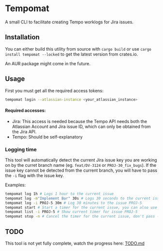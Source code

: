 # Tempomat

A small CLI to facilitate creating Tempo worklogs for Jira issues.

## Installation

You can either build this utility from source with `cargo build` or use `cargo install tempomat --locked` to get the latest version from crates.io.

An AUR package might come in the future.

## Usage

First you must get all the required access tokens:

```sh
tempomat login --atlassian-instance <your_atlassian_instance>
```

#### Required accesses:

 - Jira: This access is needed because the Tempo API needs both the Atlassian Account and Jira issue ID, which can only be obtained from the Jira API.
 - Tempo: Should be self-explanatory

### Logging time

This tool will automatically detect the current Jira issue key you are working on by the curret branch name (eg. `feat/DV-3124` or `PROJ-30_fix_bugs`).
If the issue key cannot be detected from the current branch, you will have to pass the `-i` flag with the issue key.

Examples:
```sh
tempomat log 1h # Logs 1 hour to the current issue
tempomat log -m"Implement Bar" 30s # Logs 30 seconds to the current issue with a description
tempomat log -i PROJ-5 30m # Log 30 minutes to the issue PROJ-5
tempomat start # Start a timer for the current issue, you can also use -i <issue> here
tempomat list -i PROJ-5 # Show current timer for issue PROJ-5
tempomat stop -n # Cancel the timer for the current issue, don't pass -n to submit it (-i supported)
```

## TODO

This tool is not yet fully complete, watch the progress here: [TODO.md](https://github.com/maxicarlos08/tempomat/blob/master/TODO.md)

